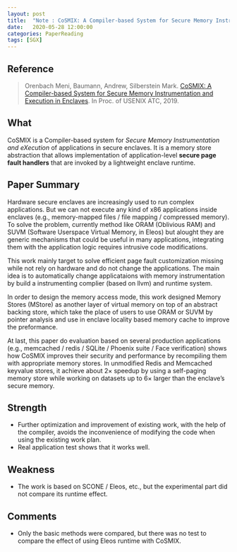 ```yaml
---
layout: post
title:  "Note : CoSMIX: A Compiler-based System for Secure Memory Instrumentation and Execution in Enclaves"
date:   2020-05-28 12:00:00
categories: PaperReading
tags: [SGX]
---
```


## Reference

> Orenbach Meni, Baumann, Andrew, Silberstein Mark. [CoSMIX: A Compiler-based System for Secure Memory Instrumentation and Execution in Enclaves](https://www.usenix.org/system/files/atc19-orenbach.pdf). In Proc. of USENIX ATC, 2019.

## What

CoSMIX is a Compiler-based system for *Secure Memory Instrumentation and eXecution* of applications in secure enclaves. It is a memory store abstraction that allows implementation of application-level **secure page fault handlers** that are invoked by a lightweight enclave runtime.
<!-- more -->

## Paper Summary

Hardware secure enclaves are increasingly used to run complex applications. But we can not execute any kind of x86 applications inside enclaves (e.g., memory-mapped files / file mapping / compressed memory). To solve the problem, currently method like ORAM (Oblivious RAM) and SUVM (Software Userspace Virtual Memory, in Eleos) but alought they are generic mechanisms that could be useful in many applications, integrating them with the application logic requires intrusive code modifications.

This work mainly target to solve efficient page fault customization missing while not rely on hardware and do not change the applications. The main idea is to automatically change applicataions with memory instrumentation by build a instrumenting complier (based on llvm) and runtime system.  

In order to design the memory access mode, this work designed Memory Stores (MStore) as another layer of virtual memory on top of an abstract backing store, which take the place of users to use ORAM or SUVM by pointer analysis and use in enclave locality based memory cache to improve the preformance.

At last, this paper do evaluation based on several production applications (e.g., memcached / redis / SQLite / Phoenix suite / Face verification) shows how CoSMIX improves their security and performance by recompiling them with appropriate memory stores. In unmodified Redis and Memcached keyvalue stores, it achieve about 2× speedup by using a self-paging memory store while working on datasets up to 6× larger than the enclave’s secure memory.

## Strength

* Further optimization and improvement of existing work, with the help of the compiler, avoids the inconvenience of modifying the code when using the existing work plan.
* Real application test shows that it works well.

## Weakness

* The work is based on SCONE / Eleos, etc., but the experimental part did not compare its runtime effect.

## Comments

* Only the basic methods were compared, but there was no test to compare the effect of using Eleos runtime with CoSMIX.